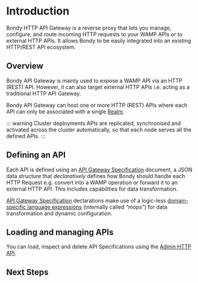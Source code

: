 <script setup>
import { useData } from 'vitepress'
const { theme } = useData()
</script>


# Introduction
Bondy HTTP API Gateway is a reverse proxy that lets you manage, configure, and route incoming HTTP requests to your WAMP APIs or to external HTTP APIs. It allows Bondy to be easily integrated into an existing HTTP/REST API ecosystem.


## Overview
Bondy API Gateway is mainly used to expose a WAMP API via an HTTP (REST) API. However, it can also target external HTTP APIs i.e. acting as a traditional HTTP API Gateway.

Bondy API Gateway can host one or more HTTP (REST) APIs where each API can only be associated with a single [Realm](/concepts/realms).



::: warning Cluster deployments
APIs are replicated, synchronised and activated across the cluster automatically, so that each node serves all the defined APIs.
:::

## Defining an API

Each API is defined using an [API Gateway Specification](/reference/api_gateway/specification) document, a JSON data structure that _declaratively_ defines how Bondy should handle each HTTP Request e.g. convert into a WAMP operation or forward it to an external HTTP API. This includes capabilities for data transformation.

[API Gateway Specification](/reference/api_gateway/specification) declarations make use of a logic-less [domain-specific language expressions](/reference/api_gateway/expressions) (internally called _"mops"_) for data transformation and dynamic configuration.

## Loading and managing APIs

You can load, inspect and delete API Specifications using the [Admin HTTP API](/reference/http_api/api_gateway).



## Next Steps
<Features
    class="VPHomeFeatures"
    :features="theme.sidebar['/reference/api_gateway'][0].items.filter(function(item){return item.isFeature})"/>